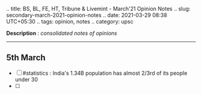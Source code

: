 .. title: BS, BL, FE, HT, Tribune & Livemint - March'21 Opinion Notes
.. slug: secondary-march-2021-opinion-notes
.. date: 2021-03-29 08:38 UTC+05:30
.. tags: opinion, notes
.. category: upsc

**Description** : *consolidated notes of opinions*

***
<!-- TEASER_END -->

## 5th March
- [ ] #statistics : India's 1.34B population has almost 2/3rd of its people under 30
- [ ] 